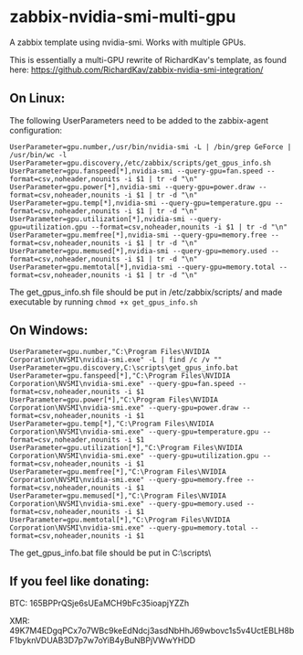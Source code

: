 # zabbix-nvidia-smi-multi-gpu
A zabbix template using nvidia-smi. Works with multiple GPUs. 

This is essentially a multi-GPU rewrite of RichardKav's template, as found here: https://github.com/RichardKav/zabbix-nvidia-smi-integration/

## On Linux: 

The following UserParameters need to be added to the zabbix-agent configuration: 

```
UserParameter=gpu.number,/usr/bin/nvidia-smi -L | /bin/grep GeForce | /usr/bin/wc -l
UserParameter=gpu.discovery,/etc/zabbix/scripts/get_gpus_info.sh
UserParameter=gpu.fanspeed[*],nvidia-smi --query-gpu=fan.speed --format=csv,noheader,nounits -i $1 | tr -d "\n"
UserParameter=gpu.power[*],nvidia-smi --query-gpu=power.draw --format=csv,noheader,nounits -i $1 | tr -d "\n"
UserParameter=gpu.temp[*],nvidia-smi --query-gpu=temperature.gpu --format=csv,noheader,nounits -i $1 | tr -d "\n"
UserParameter=gpu.utilization[*],nvidia-smi --query-gpu=utilization.gpu --format=csv,noheader,nounits -i $1 | tr -d "\n"
UserParameter=gpu.memfree[*],nvidia-smi --query-gpu=memory.free --format=csv,noheader,nounits -i $1 | tr -d "\n"
UserParameter=gpu.memused[*],nvidia-smi --query-gpu=memory.used --format=csv,noheader,nounits -i $1 | tr -d "\n"
UserParameter=gpu.memtotal[*],nvidia-smi --query-gpu=memory.total --format=csv,noheader,nounits -i $1 | tr -d "\n"
```

The get_gpus_info.sh file should be put in /etc/zabbix/scripts/ and made executable by running ```chmod +x get_gpus_info.sh```

## On Windows:

```
UserParameter=gpu.number,"C:\Program Files\NVIDIA Corporation\NVSMI\nvidia-smi.exe" -L | find /c /v ""
UserParameter=gpu.discovery,C:\scripts\get_gpus_info.bat
UserParameter=gpu.fanspeed[*],"C:\Program Files\NVIDIA Corporation\NVSMI\nvidia-smi.exe" --query-gpu=fan.speed --format=csv,noheader,nounits -i $1
UserParameter=gpu.power[*],"C:\Program Files\NVIDIA Corporation\NVSMI\nvidia-smi.exe" --query-gpu=power.draw --format=csv,noheader,nounits -i $1
UserParameter=gpu.temp[*],"C:\Program Files\NVIDIA Corporation\NVSMI\nvidia-smi.exe" --query-gpu=temperature.gpu --format=csv,noheader,nounits -i $1
UserParameter=gpu.utilization[*],"C:\Program Files\NVIDIA Corporation\NVSMI\nvidia-smi.exe" --query-gpu=utilization.gpu --format=csv,noheader,nounits -i $1
UserParameter=gpu.memfree[*],"C:\Program Files\NVIDIA Corporation\NVSMI\nvidia-smi.exe" --query-gpu=memory.free --format=csv,noheader,nounits -i $1
UserParameter=gpu.memused[*],"C:\Program Files\NVIDIA Corporation\NVSMI\nvidia-smi.exe" --query-gpu=memory.used --format=csv,noheader,nounits -i $1
UserParameter=gpu.memtotal[*],"C:\Program Files\NVIDIA Corporation\NVSMI\nvidia-smi.exe" --query-gpu=memory.total --format=csv,noheader,nounits -i $1
```

The get_gpus_info.bat file should be put in C:\scripts\

## If you feel like donating:

BTC: 165BPPrQSje6sUEaMCH9bFc35ioapjYZZh

XMR: 49K7M4EDgqPCx7o7WBc9keEdNdcj3asdNbHhJ69wbovc1s5v4UctEBLH8bF1byknVDUAB3D7p7w7oYiB4yBuNBPjVWwYHDD
